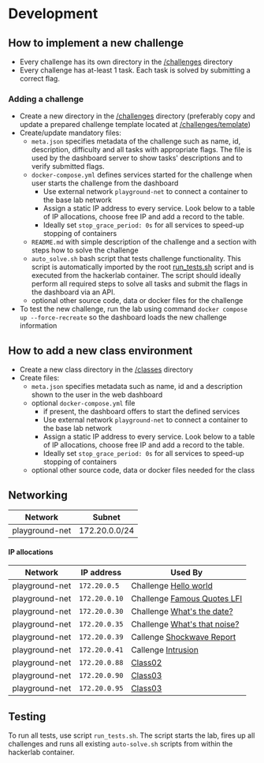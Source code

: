 # Development

## How to implement a new challenge

* Every challenge has its own directory in the [/challenges](./../challenges/) directory
* Every challenge has at-least 1 task. Each task is solved by submitting a correct flag.

### Adding a challenge

* Create a new directory in the [/challenges](./../challenges/) directory (preferably copy and update a prepared challenge template located at [/challenges/template](./../challenges/template/))
* Create/update mandatory files:
    * `meta.json` specifies metadata of the challenge such as name, id, description, difficulty and all tasks with appropriate flags. The file is used by the dashboard server to show tasks' descriptions and to verify submitted flags.
    * `docker-compose.yml` defines services started for the challenge when user starts the challenge from the dashboard
        * Use external network `playground-net` to connect a container to the base lab network
        * Assign a static IP address to every service. Look below to a table of IP allocations, choose free IP and add a record to the table. 
        * Ideally set `stop_grace_period: 0s` for all services to speed-up stopping of containers
    * `README.md` with simple description of the challenge and a section with steps how to solve the challenge
    * `auto_solve.sh` bash script that tests challenge functionality. This script is automatically imported by the root [run_tests.sh](./../run_tests.sh) script and is executed from the hackerlab container. The script should ideally perform all required steps to solve all tasks and submit the flags in the dashboard via an API.
    * optional other source code, data or docker files for the challenge
* To test the new challenge, run the lab using command `docker compose up --force-recreate` so the dashboard loads the new challenge information 

## How to add a new class environment

* Create a new class directory in the [/classes](./../classes/) directory
* Create files:
    * `meta.json` specifies metadata such as name, id and a description shown to the user in the web dashboard
    * optional `docker-compose.yml` file
        * if present, the dashboard offers to start the defined services
        * Use external network `playground-net` to connect a container to the base lab network
        * Assign a static IP address to every service. Look below to a table of IP allocations, choose free IP and add a record to the table. 
        * Ideally set `stop_grace_period: 0s` for all services to speed-up stopping of containers
    * optional other source code, data or docker files needed for the class

## Networking

| Network          | Subnet        |
|------------------|---------------|
| playground-net   | 172.20.0.0/24 |  

#### IP allocations

| Network        | IP address    | Used By                                                             | 
|----------------|---------------|---------------------------------------------------------------------|
| playground-net | `172.20.0.5`  | Challenge [Hello world](./../challenges/hello-world/)               |
| playground-net | `172.20.0.10` | Challenge [Famous Quotes LFI](./../challenges/famous-quotes-lfi/)   |
| playground-net | `172.20.0.30` | Challenge [What's the date?](./../challenges/what-is-the-date/)     |
| playground-net | `172.20.0.35` | Challenge [What's that noise?](./../challenges/what-is-that-noise/) |
 | playground-net | `172.20.0.39` | Callenge [Shockwave Report](./../challenges/shockwave-report)       |
 | playground-net | `172.20.0.41` | Callenge [Intrusion](./../challenges/intrusion)                     |
 | playground-net | `172.20.0.88` | [Class02](./../classes/class02)                                     |                                                
 | playground-net | `172.20.0.90` | [Class03](./../classes/class03)                                     |                                                
 | playground-net | `172.20.0.95` | [Class03](./../classes/class03)                                     |  



## Testing

To run all tests, use script `run_tests.sh`. The script starts the lab, fires up all challenges and runs all existing `auto-solve.sh` scripts from within the hackerlab container.

